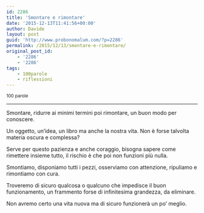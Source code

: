 ```yaml
---
id: 2286
title: 'Smontare e rimontare'
date: '2015-12-13T11:41:56+00:00'
author: Davide
layout: post
guid: 'http://www.probonomalum.com/?p=2286'
permalink: /2015/12/13/smontare-e-rimontare/
original_post_id:
    - '2286'
    - '2286'
tags:
    - 100parole
    - riflessioni
---
```


<small>100 parole</small>

- - - - - -

Smontare, ridurre ai minimi termini poi rimontare, un buon modo per conoscere.

Un oggetto, un’idea, un libro ma anche la nostra vita. Non è forse talvolta materia oscura e complessa?

Serve per questo pazienza e anche coraggio, bisogna sapere come rimettere insieme tutto, il rischio è che poi non funzioni più nulla.

Smontiamo, disponiamo tutti i pezzi, osserviamo con attenzione, ripuliamo e rimontiamo con cura.

Troveremo di sicuro qualcosa o qualcuno che impedisce il buon funzionamento, un frammento forse di infinitesima grandezza, da eliminare.

Non avremo certo una vita nuova ma di sicuro funzionerà un po’ meglio.